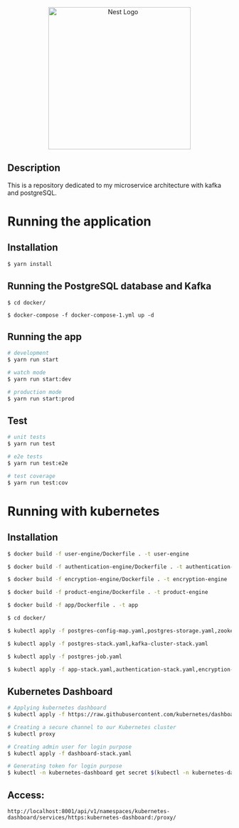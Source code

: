 <p align="center">
  <a href="http://nestjs.com/" target="blank"><img src="https://nestjs.com/img/logo_text.svg" width="320" alt="Nest Logo" /></a>
</p>

## Description

This is a repository dedicated to my microservice architecture with kafka and postgreSQL.

# Running the application

## Installation

```bash
$ yarn install
```

## Running the PostgreSQL database and Kafka

```
$ cd docker/

$ docker-compose -f docker-compose-1.yml up -d
```

## Running the app

```bash
# development
$ yarn run start

# watch mode
$ yarn run start:dev

# production mode
$ yarn run start:prod
```

## Test

```bash
# unit tests
$ yarn run test

# e2e tests
$ yarn run test:e2e

# test coverage
$ yarn run test:cov
```

# Running with kubernetes

## Installation

```bash
$ docker build -f user-engine/Dockerfile . -t user-engine

$ docker build -f authentication-engine/Dockerfile . -t authentication-engine

$ docker build -f encryption-engine/Dockerfile . -t encryption-engine

$ docker build -f product-engine/Dockerfile . -t product-engine

$ docker build -f app/Dockerfile . -t app

$ cd docker/

$ kubectl apply -f postgres-config-map.yaml,postgres-storage.yaml,zookeeper-stack.yaml

$ kubectl apply -f postgres-stack.yaml,kafka-cluster-stack.yaml

$ kubectl apply -f postgres-job.yaml

$ kubectl apply -f app-stack.yaml,authentication-stack.yaml,encryption-stack.yaml,user-stack.yaml
```

## Kubernetes Dashboard

```bash
# Applying kubernetes dashboard
$ kubectl apply -f https://raw.githubusercontent.com/kubernetes/dashboard/v2.3.1/aio/deploy/recommended.yaml

# Creating a secure channel to our Kubernetes cluster
$ kubectl proxy

# Creating admin user for login purpose
$ kubectl apply -f dashboard-stack.yaml

# Generating token for login purpose
$ kubectl -n kubernetes-dashboard get secret $(kubectl -n kubernetes-dashboard get sa/admin-user -o jsonpath="{.secrets[0].name}") -o go-template="{{.data.token | base64decode}}"
```

## Access:

```
http://localhost:8001/api/v1/namespaces/kubernetes-dashboard/services/https:kubernetes-dashboard:/proxy/
```